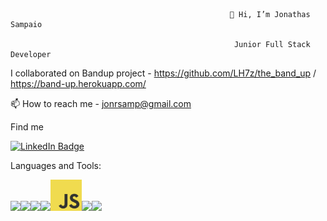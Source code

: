                                                      👋 Hi, I’m Jonathas Sampaio
                                                     
                                                      Junior Full Stack Developer
                                                    
I collaborated on Bandup project - https://github.com/LH7z/the_band_up /
https://band-up.herokuapp.com/

📫 How to reach me - jonrsamp@gmail.com

Find me 
<p
</p>
<a href="https://www.linkedin.com/in/jonrsamp/">
  <img src="https://img.shields.io/badge/LinkedIn-blue?style=for-the-badge&logo=linkedin&logoColor=white" alt="LinkedIn Badge"/>
  </a>




Languages and Tools:

<img height=50 src="https://cdn.jsdelivr.net/gh/devicons/devicon/icons/html5/html5-original.svg" /><img height=50 src="https://cdn.jsdelivr.net/gh/devicons/devicon/icons/css3/css3-original.svg" /><img height=50 src="https://cdn.jsdelivr.net/gh/devicons/devicon/icons/git/git-plain.svg"/><img height=50 src="https://cdn.jsdelivr.net/gh/devicons/devicon/icons/github/github-original.svg"/><img height=50 src="https://raw.githubusercontent.com/github/explore/80688e429a7d4ef2fca1e82350fe8e3517d3494d/topics/javascript/javascript.png" /><img height=50 src="https://www.iconfinder.com/icons/3069735/download/png/512" /><img height=50
src="https://www.iconfinder.com/icons/49804/download/png/400" ><img> 



<!---
jon-sampaio/jon-sampaio is a ✨ special ✨ repository because its `README.md` (this file) appears on your GitHub profile.
You can click the Preview link to take a look at your changes.
--->
